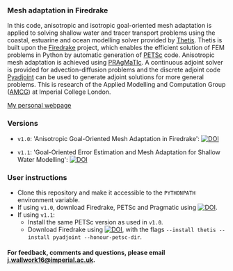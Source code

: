 ### Mesh adaptation in Firedrake

In this code, anisotropic and isotropic goal-oriented mesh adaptation is applied to solving shallow
water and tracer transport problems using the coastal, estuarine and ocean modelling solver provided
by [Thetis][2]. Thetis is built upon the [Firedrake][1] project, which enables the efficient
solution of FEM problems in Python by automatic generation of [PETSc][3] code. Anisotropic mesh
adaptation is achieved using [PRAgMaTIc][4]. A continuous adjoint solver is provided for advection-diffusion problems and the discrete adjoint code [Pyadjoint][5] can be used to generate adjoint
solutions for more general problems. This is research of the Applied Modelling and Computation Group
([AMCG][6]) at Imperial College London.

[My personal webpage][7]

### Versions

* `v1.0`: 'Anisotropic Goal-Oriented Mesh Adaptation in Firedrake': [![DOI](https://zenodo.org/badge/DOI/10.5281/zenodo.3358565.svg)](https://doi.org/10.5281/zenodo.3358565)

* `v1.1`: 'Goal-Oriented Error Estimation and Mesh Adaptation for Shallow Water Modelling': [![DOI](https://zenodo.org/badge/DOI/10.5281/zenodo.3571867.svg)](https://doi.org/10.5281/zenodo.3571867)

### User instructions

* Clone this repository and make it accessible to the `PYTHONPATH` environment variable.
* If using `v1.0`, download Firedrake, PETSc and Pragmatic using [![DOI](https://zenodo.org/badge/DOI/10.5281/zenodo.3250888.svg)](https://doi.org/10.5281/zenodo.3250888).
* If using `v1.1`:
	* Install the same PETSc version as used in `v1.0`.
	* Download Firedrake using [![DOI](https://zenodo.org/badge/DOI/10.5281/zenodo.3568997.svg)](https://doi.org/10.5281/zenodo.3568997), with the flags `--install thetis --install pyadjoint --honour-petsc-dir`.

#### For feedback, comments and questions, please email j.wallwork16@imperial.ac.uk.

[1]: http://firedrakeproject.org/ "Firedrake"
[2]: http://thetisproject.org/index.html "Thetis"
[3]: https://www.mcs.anl.gov/petsc/ "PETSc"
[4]: https://github.com/meshadaptation/pragmatic "PRAgMaTIc"
[5]: https://bitbucket.org/dolfin-adjoint/pyadjoint/src "Pyadjoint"
[6]: http://www.imperial.ac.uk/earth-science/research/research-groups/amcg/ "AMCG"
[7]: http://www.imperial.ac.uk/people/j.wallwork16 "My personal webpage."
